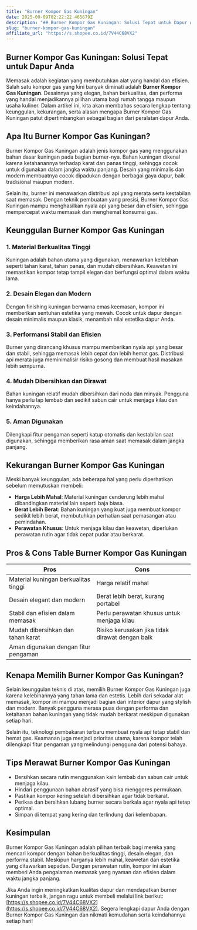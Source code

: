 ```yaml
---
title: "Burner Kompor Gas Kuningan"
date: 2025-09-09T02:22:22.465679Z
description: "## Burner Kompor Gas Kuningan: Solusi Tepat untuk Dapur Anda..."
slug: "burner-kompor-gas-kuningan"
affiliate_url: "https://s.shopee.co.id/7V44C68VX2"
---
```

## Burner Kompor Gas Kuningan: Solusi Tepat untuk Dapur Anda

Memasak adalah kegiatan yang membutuhkan alat yang handal dan efisien. Salah satu kompor gas yang kini banyak diminati adalah **Burner Kompor Gas Kuningan**. Desainnya yang elegan, bahan berkualitas, dan performa yang handal menjadikannya pilihan utama bagi rumah tangga maupun usaha kuliner. Dalam artikel ini, kita akan membahas secara lengkap tentang keunggulan, kekurangan, serta alasan mengapa Burner Kompor Gas Kuningan patut dipertimbangkan sebagai bagian dari peralatan dapur Anda.

## Apa Itu Burner Kompor Gas Kuningan?

Burner Kompor Gas Kuningan adalah jenis kompor gas yang menggunakan bahan dasar kuningan pada bagian burner-nya. Bahan kuningan dikenal karena ketahanannya terhadap karat dan panas tinggi, sehingga cocok untuk digunakan dalam jangka waktu panjang. Desain yang minimalis dan modern membuatnya cocok dipadukan dengan berbagai gaya dapur, baik tradisional maupun modern.

Selain itu, burner ini menawarkan distribusi api yang merata serta kestabilan saat memasak. Dengan teknik pembuatan yang presisi, Burner Kompor Gas Kuningan mampu menghasilkan nyala api yang besar dan efisien, sehingga mempercepat waktu memasak dan menghemat konsumsi gas.

## Keunggulan Burner Kompor Gas Kuningan

### 1. Material Berkualitas Tinggi

Kuningan adalah bahan utama yang digunakan, menawarkan kelebihan seperti tahan karat, tahan panas, dan mudah dibersihkan. Keawetan ini memastikan kompor tetap tampil elegan dan berfungsi optimal dalam waktu lama.

### 2. Desain Elegan dan Modern

Dengan finishing kuningan berwarna emas keemasan, kompor ini memberikan sentuhan estetika yang mewah. Cocok untuk dapur dengan desain minimalis maupun klasik, menambah nilai estetika dapur Anda.

### 3. Performansi Stabil dan Efisien

Burner yang dirancang khusus mampu memberikan nyala api yang besar dan stabil, sehingga memasak lebih cepat dan lebih hemat gas. Distribusi api merata juga meminimalisir risiko gosong dan membuat hasil masakan lebih sempurna.

### 4. Mudah Dibersihkan dan Dirawat

Bahan kuningan relatif mudah dibersihkan dari noda dan minyak. Pengguna hanya perlu lap lembab dan sedikit sabun cair untuk menjaga kilau dan keindahannya.

### 5. Aman Digunakan

Dilengkapi fitur pengaman seperti katup otomatis dan kestabilan saat digunakan, sehingga memberikan rasa aman saat memasak dalam jangka panjang.

## Kekurangan Burner Kompor Gas Kuningan

Meski banyak keunggulan, ada beberapa hal yang perlu diperhatikan sebelum memutuskan membeli:

- **Harga Lebih Mahal**: Material kuningan cenderung lebih mahal dibandingkan material lain seperti baja biasa.
- **Berat Lebih Berat**: Bahan kuningan yang kuat juga membuat kompor sedikit lebih berat, membutuhkan perhatian saat pemasangan atau pemindahan.
- **Perawatan Khusus**: Untuk menjaga kilau dan keawetan, diperlukan perawatan rutin agar tidak cepat pudar atau berkarat.

## Pros & Cons Table Burner Kompor Gas Kuningan

| **Pros**                               | **Cons**                                   |
|----------------------------------------|--------------------------------------------|
| Material kuningan berkualitas tinggi | Harga relatif mahal                      |
| Desain elegant dan modern            | Berat lebih berat, kurang portabel     |
| Stabil dan efisien dalam memasak     | Perlu perawatan khusus untuk menjaga kilau |
| Mudah dibersihkan dan tahan karat  | Risiko kerusakan jika tidak dirawat dengan baik |
| Aman digunakan dengan fitur pengaman |                                           |

## Kenapa Memilih Burner Kompor Gas Kuningan?

Selain keunggulan teknis di atas, memilih Burner Kompor Gas Kuningan juga karena kelebihannya yang tahan lama dan estetis. Lebih dari sekadar alat memasak, kompor ini mampu menjadi bagian dari interior dapur yang stylish dan modern. Banyak pengguna merasa puas dengan performa dan ketahanan bahan kuningan yang tidak mudah berkarat meskipun digunakan setiap hari.

Selain itu, teknologi pembakaran terbaru membuat nyala api tetap stabil dan hemat gas. Keamanan juga menjadi prioritas utama, karena kompor telah dilengkapi fitur pengaman yang melindungi pengguna dari potensi bahaya.

## Tips Merawat Burner Kompor Gas Kuningan

- Bersihkan secara rutin menggunakan kain lembab dan sabun cair untuk menjaga kilau.
- Hindari penggunaan bahan abrasif yang bisa menggores permukaan.
- Pastikan kompor kering setelah dibersihkan agar tidak berkarat.
- Periksa dan bersihkan lubang burner secara berkala agar nyala api tetap optimal.
- Simpan di tempat yang kering dan terlindung dari kelembapan.

## Kesimpulan

Burner Kompor Gas Kuningan adalah pilihan terbaik bagi mereka yang mencari kompor dengan bahan berkualitas tinggi, desain elegan, dan performa stabil. Meskipun harganya lebih mahal, keawetan dan estetika yang ditawarkan sepadan. Dengan perawatan rutin, kompor ini akan memberi Anda pengalaman memasak yang nyaman dan efisien dalam waktu jangka panjang.

Jika Anda ingin meningkatkan kualitas dapur dan mendapatkan burner kuningan terbaik, jangan ragu untuk membeli melalui link berikut: [https://s.shopee.co.id/7V44C68VX2](https://s.shopee.co.id/7V44C68VX2). Segera lengkapi dapur Anda dengan Burner Kompor Gas Kuningan dan nikmati kemudahan serta keindahannya setiap hari!